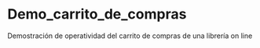 # Demo_carrito_de_compras
Demostración de operatividad del carrito de compras de una librería on line
